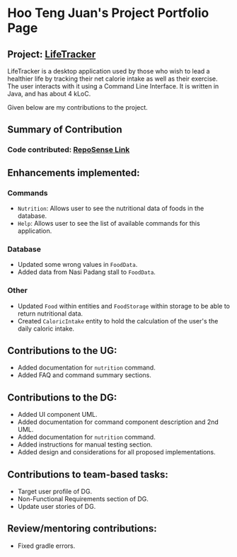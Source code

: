 # Hoo Teng Juan's Project Portfolio Page

## Project: [LifeTracker](https://github.com/AY2223S2-CS2113-W15-1/tp)

LifeTracker is a desktop application used by those who wish to lead a healthier 
life by tracking their net calorie intake as well as their exercise. The user interacts with it using a Command Line Interface. It is written in Java, and has about 4 kLoC.

Given below are my contributions to the project.

## Summary of Contribution
### Code contributed: [RepoSense Link](https://nus-cs2113-ay2223s2.github.io/tp-dashboard/?search=w15-1&sort=groupTitle&sortWithin=title&timeframe=commit&mergegroup=&groupSelect=groupByRepos&breakdown=true&checkedFileTypes=docs~functional-code~test-code~other&since=2023-02-17&tabOpen=true&tabType=authorship&tabAuthor=TJ-Hoo&tabRepo=AY2223S2-CS2113-W15-1%2Ftp%5Bmaster%5D&authorshipIsMergeGroup=false&authorshipFileTypes=functional-code&authorshipIsBinaryFileTypeChecked=false&authorshipIsIgnoredFilesChecked=false)

## Enhancements implemented:

### Commands
- `Nutrition`: Allows user to see the nutritional data of foods in the database.
- `Help`: Allows user to see the list of available commands for this application.

### Database
- Updated some wrong values in `FoodData`.
- Added data from Nasi Padang stall to `FoodData`.

### Other
- Updated `Food` within entities and `FoodStorage` within storage to be able to return nutritional data.
- Created `CaloricIntake` entity to hold the calculation of the user's the daily caloric intake.

## Contributions to the UG:
- Added documentation for `nutrition` command.
- Added FAQ and command summary sections.

## Contributions to the DG:
- Added UI component UML.
- Added documentation for command component description and 2nd UML.
- Added documentation for `nutrition` command.
- Added instructions for manual testing section.
- Added design and considerations for all proposed implementations.

## Contributions to team-based tasks:
- Target user profile of DG.
- Non-Functional Requirements section of DG.
- Update user stories of DG.

## Review/mentoring contributions:
- Fixed gradle errors.
